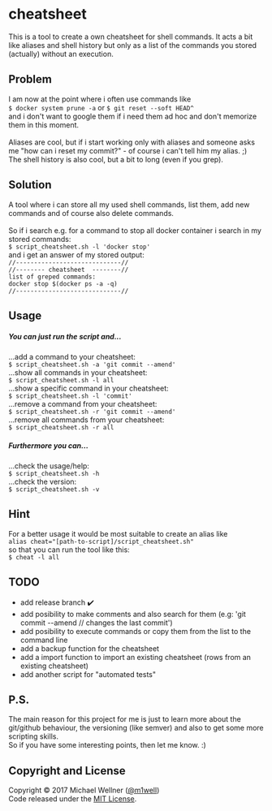# cheatsheet

This is a tool to create a own cheatsheet for shell commands.
It acts a bit like aliases and shell history but only as a list of the commands you stored (actually) without an execution.

## Problem
I am now at the point where i often use commands like<br>
`$ docker system prune -a` or `$ git reset --soft HEAD^`<br>
and i don't want to google them if i need them ad hoc and don't memorize them in this moment.<br><br>
Aliases are cool, but if i start working only with aliases and someone asks me "how can i reset my commit?" - of course i can't tell him my alias. ;)<br>
The shell history is also cool, but a bit to long (even if you grep).<br>

## Solution
A tool where i can store all my used shell commands, list them, add new commands and of course also delete commands.<br><br>
So if i search e.g. for a command to stop all docker container i search in my stored commands:<br>
`$ script_cheatsheet.sh -l 'docker stop'`<br>
and i get an answer of my stored output:<br>
`//-----------------------------//`<br>
`//-------- cheatsheet  --------//`<br>
`list of greped commands:`<br>
`docker stop $(docker ps -a -q)`<br>
`//-----------------------------//`<br>

## Usage
##### You can just run the script and...<br>
...add a command to your cheatsheet:<br>
`$ script_cheatsheet.sh -a 'git commit --amend'`<br>
...show all commands in your cheatsheet:<br>
`$ script_cheatsheet.sh -l all`<br>
...show a specific command in your cheatsheet:<br>
`$ script_cheatsheet.sh -l 'commit'`<br>
...remove a command from your cheatsheet:<br>
`$ script_cheatsheet.sh -r 'git commit --amend'`<br>
...remove all commands from your cheatsheet:<br>
`$ script_cheatsheet.sh -r all`<br>
##### Furthermore you can...<br>
...check the usage/help:<br>
`$ script_cheatsheet.sh -h`<br>
...check the version:<br>
`$ script_cheatsheet.sh -v`<br>

## Hint
For a better usage it would be most suitable to create an alias like<br>
`alias cheat="[path-to-script]/script_cheatsheet.sh"`<br>
so that you can run the tool like this:<br>
`$ cheat -l all`<br>

## TODO
* add release branch :heavy_check_mark:
* add posibility to make comments and also search for them (e.g: 'git commit --amend // changes the last commit')
* add posibility to execute commands or copy them from the list to the command line
* add a backup function for the cheatsheet
* add a import function to import an existing cheatsheet (rows from an existing cheatsheet)
* add another script for "automated tests"<br>

## P.S.
The main reason for this project for me is just to learn more about the git/github behaviour, the versioning (like semver) and also to get some more scripting skills.<br>
So if you have some interesting points, then let me know. :)<br>

## Copyright and License
Copyright :copyright: 2017 Michael Wellner ([@m1well](http://www.twitter.m1well.de))<br>
Code released under the [MIT License](/LICENSE).<br>
